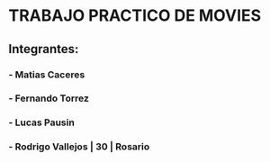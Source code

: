 # TRABAJO PRACTICO DE MOVIES

## Integrantes: 
### - Matias Caceres 
### - Fernando Torrez 
### - Lucas Pausin 
### - Rodrigo Vallejos | 30 | Rosario